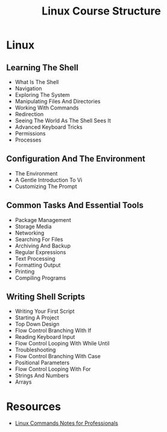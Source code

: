 ﻿---
title: "Linux Course Structure"
---

# Linux
## Learning The Shell
- What Is The Shell
- Navigation
- Exploring The System
- Manipulating Files And Directories
- Working With Commands
- Redirection
- Seeing The World As The Shell Sees It
- Advanced Keyboard Tricks
- Permissions
- Processes
## Configuration And The Environment
- The Environment
- A Gentle Introduction To Vi
- Customizing The Prompt
## Common Tasks And Essential Tools
- Package Management
- Storage Media
- Networking
- Searching For Files
- Archiving And Backup
- Regular Expressions
- Text Processing
- Formatting Output
- Printing
- Compiling Programs
## Writing Shell Scripts
- Writing Your First Script
- Starting A Project
- Top Down Design
- Flow Control Branching With If
- Reading Keyboard Input
- Flow Control Looping With While Until
- Troubleshooting
- Flow Control Branching With Case
- Positional Parameters
- Flow Control Looping With For
- Strings And Numbers
- Arrays

# Resources
- [Linux Commands Notes for Professionals](https://goalkicker.com/LinuxBook/)